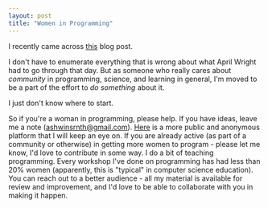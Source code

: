 ```yaml
---
layout: post
title: "Women in Programming"
---
```



I recently came across
[this](https://wrightaprilm.github.io/posts/lonely.html)
blog post.

I don't have to enumerate everything that is wrong 
about what April Wright had to go through that day.
But as someone who really cares about *community*
in programming, science, and learning in general,
I'm moved to be a part of the effort to *do something*
about it.

I just don't know where to start.

So if you're a woman in programming, please help.
If you have ideas, leave me a note (ashwinsrnth@gmail.com).
[Here](https://etherpad.mozilla.org/Phhc5A2tv8) is a more
public and anonymous platform that I will keep an eye on.
If you are already active (as part of a community or otherwise)
in getting more women to program - please let me know,
I'd love to contribute in some way.
I do a bit of teaching programming. Every workshop
I've done on programming has had less than 20% women
(apparently, this is "typical" in computer science education).
You can reach out to a better audience - all my material
is available for review and improvement, and I'd love to be
able to collaborate with you in making it happen.